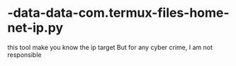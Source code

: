 # -data-data-com.termux-files-home-net-ip.py
this tool make you know the ip target But for any cyber crime, I am not responsible 

